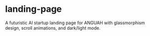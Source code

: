 # landing-page
A futuristic AI startup landing page for ANGUAH with glassmorphism design, scroll animations, and dark/light mode.
